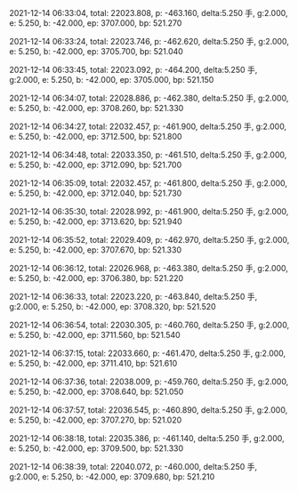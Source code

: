 2021-12-14 06:33:04, total: 22023.808, p: -463.160, delta:5.250 手, g:2.000, e: 5.250, b: -42.000, ep: 3707.000, bp: 521.270

2021-12-14 06:33:24, total: 22023.746, p: -462.620, delta:5.250 手, g:2.000, e: 5.250, b: -42.000, ep: 3705.700, bp: 521.040

2021-12-14 06:33:45, total: 22023.092, p: -464.200, delta:5.250 手, g:2.000, e: 5.250, b: -42.000, ep: 3705.000, bp: 521.150

2021-12-14 06:34:07, total: 22028.886, p: -462.380, delta:5.250 手, g:2.000, e: 5.250, b: -42.000, ep: 3708.260, bp: 521.330

2021-12-14 06:34:27, total: 22032.457, p: -461.900, delta:5.250 手, g:2.000, e: 5.250, b: -42.000, ep: 3712.500, bp: 521.800

2021-12-14 06:34:48, total: 22033.350, p: -461.510, delta:5.250 手, g:2.000, e: 5.250, b: -42.000, ep: 3712.090, bp: 521.700

2021-12-14 06:35:09, total: 22032.457, p: -461.800, delta:5.250 手, g:2.000, e: 5.250, b: -42.000, ep: 3712.040, bp: 521.730

2021-12-14 06:35:30, total: 22028.992, p: -461.900, delta:5.250 手, g:2.000, e: 5.250, b: -42.000, ep: 3713.620, bp: 521.940

2021-12-14 06:35:52, total: 22029.409, p: -462.970, delta:5.250 手, g:2.000, e: 5.250, b: -42.000, ep: 3707.670, bp: 521.330

2021-12-14 06:36:12, total: 22026.968, p: -463.380, delta:5.250 手, g:2.000, e: 5.250, b: -42.000, ep: 3706.380, bp: 521.220

2021-12-14 06:36:33, total: 22023.220, p: -463.840, delta:5.250 手, g:2.000, e: 5.250, b: -42.000, ep: 3708.320, bp: 521.520

2021-12-14 06:36:54, total: 22030.305, p: -460.760, delta:5.250 手, g:2.000, e: 5.250, b: -42.000, ep: 3711.560, bp: 521.540

2021-12-14 06:37:15, total: 22033.660, p: -461.470, delta:5.250 手, g:2.000, e: 5.250, b: -42.000, ep: 3711.410, bp: 521.610

2021-12-14 06:37:36, total: 22038.009, p: -459.760, delta:5.250 手, g:2.000, e: 5.250, b: -42.000, ep: 3708.640, bp: 521.050

2021-12-14 06:37:57, total: 22036.545, p: -460.890, delta:5.250 手, g:2.000, e: 5.250, b: -42.000, ep: 3707.270, bp: 521.020

2021-12-14 06:38:18, total: 22035.386, p: -461.140, delta:5.250 手, g:2.000, e: 5.250, b: -42.000, ep: 3709.500, bp: 521.330

2021-12-14 06:38:39, total: 22040.072, p: -460.000, delta:5.250 手, g:2.000, e: 5.250, b: -42.000, ep: 3709.680, bp: 521.210